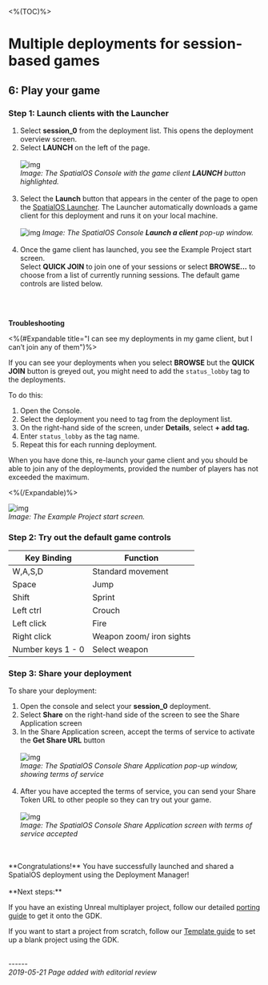 <%(TOC)%>
# Multiple deployments for session-based games
## 6: Play your game

### Step 1: Launch clients with the Launcher
1.  Select **session_0** from the deployment list. This opens the deployment overview screen.
1. Select **LAUNCH** on the left of the page.<br/></br>
![img]({{assetRoot}}assets/deployment-manager/deploymentmgr-consoleoverview.png)</br>
_Image: The SpatialOS Console with the game client **LAUNCH** button highlighted._<br/></br>
1. Select the **Launch** button that appears in the center of the page to open the [SpatialOS Launcher](https://docs.improbable.io/reference/latest/shared/operate/launcher). The Launcher automatically downloads a game client for this deployment and runs it on your local machine. </br></br>
![img]({{assetRoot}}assets/deployment-manager/deploymentmgr-launch.png)
_Image: The SpatialOS Console **Launch a client** pop-up window._<br/></br>
1. Once the game client has launched, you see the Example Project start screen.</br>
Select **QUICK JOIN** to join one of your sessions or select **BROWSE...** to choose from a list of currently running sessions. The default game controls are listed below.
</br>
</br>

**Troubleshooting**</br>

<%(#Expandable title="I can see my deployments in my game client, but I can’t join any of them")%>

If you can see your deployments when you select **BROWSE**  but the **QUICK JOIN** button is greyed out, you might need to add the `status_lobby` tag to the deployments. 

To do this:

1. Open the Console.
2. Select the deployment you need to tag from the deployment list.
3. On the right-hand side of the screen, under **Details**, select **+ add tag.**
4. Enter `status_lobby` as the tag name. 
5. Repeat this for each running deployment. 

When you have done this, re-launch your game client and you should be able to join any of the deployments, provided the number of players has not exceeded the maximum.

<%(/Expandable)%>

![img]({{assetRoot}}assets/deployment-manager/deploymentmgr-startscreen.png)</br>
_Image: The Example Project start screen._

### Step 2: Try out the default game controls
| **Key Binding**   | **Function**             |
| ----------------- | ------------------------ |
| W,A,S,D           | Standard movement        |
| Space             | Jump                     |
| Shift             | Sprint                   |
| Left ctrl         | Crouch                   |
| Left click        | Fire                     |
| Right click       | Weapon zoom/ iron sights |
| Number keys 1 - 0 | Select weapon            |

### Step 3: Share your deployment

To share your deployment: 

1. Open the console and select your **session_0** deployment. 
1. Select **Share** on the right-hand side of the screen to see the Share Application screen
1. In the Share Application screen, accept the terms of service to activate the **Get Share URL** button<br/></br>
![img]({{assetRoot}}assets/deployment-manager/deploymentmgr-share.png)<br/>
_Image: The SpatialOS Console Share Application pop-up window, showing terms of service_<br/></br>
1. After you have accepted the terms of service, you can send your Share Token URL to other people so they can try out your game. <br/><br/>
![img]({{assetRoot}}assets/deployment-manager/deploymentmgr-share2.png)</br>
_Image: The SpatialOS Console Share Application screen with terms of service accepted_<br/></br>


</br>
**Congratulations!** You have successfully launched and shared a SpatialOS deployment using the Deployment Manager! 

</br>
</br>
**Next steps:**

If you have an existing Unreal multiplayer project, follow our detailed [porting guide]({{urlRoot}}/content/tutorials/porting-guide/tutorial-portingguide-intro) to get it onto the GDK.

If you want to start a project from scratch, follow our [Template guide](https://docs-staging.improbable.io/unreal/1.0/content/get-started/gdk-template) to set up a blank project using the GDK.


<br/>------<br/>
_2019-05-21 Page added with editorial review_
